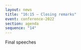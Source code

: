 ```yaml
---
layout: news
title: "16:15 – Closing remarks"
event: conference-2022
section: agenda
sequence: "14"
---
```

Final speeches